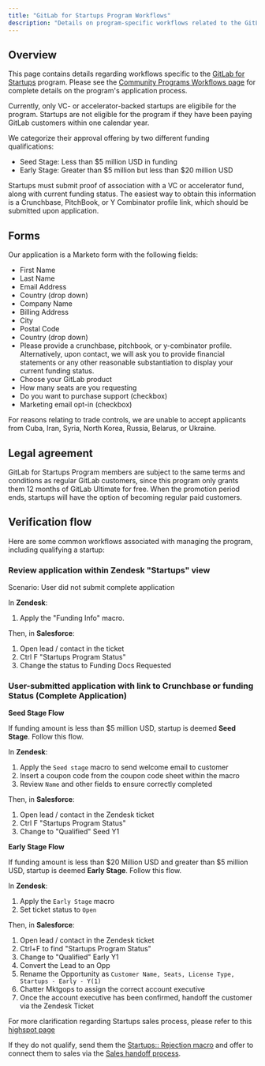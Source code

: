 ```yaml
---
title: "GitLab for Startups Program Workflows"
description: "Details on program-specific workflows related to the GitLab for Startups Program"
---
```


## Overview

This page contains details regarding workflows specific to the [GitLab for Startups](https://about.gitlab.com/solutions/startups/join/) program.
Please see the [Community Programs Workflows page](/handbook/marketing/developer-relations/community-programs/community-programs-workflows/) for complete details on the program's application process.

Currently, only VC- or accelerator-backed startups are eligibile for the program.
Startups are not eligible for the program if they have been paying GitLab customers within one calendar year.

We categorize their approval offering by two different funding qualifications:

- Seed Stage: Less than $5 million USD in funding
- Early Stage: Greater than $5 million but less than $20 million USD

Startups must submit proof of association with a VC or accelerator fund, along with current funding status.
The easiest way to obtain this information is a Crunchbase, PitchBook, or Y Combinator profile link, which should be submitted upon application.

## Forms

Our application is a Marketo form with the following fields:

- First Name
- Last Name
- Email Address
- Country (drop down)
- Company Name
- Billing Address
- City
- Postal Code
- Country (drop down)
- Please provide a crunchbase, pitchbook, or y-combinator profile. Alternatively, upon contact, we will ask you to provide financial statements or any other reasonable substantiation to display your current funding status.
- Choose your GitLab product
- How many seats are you requesting
- Do you want to purchase support (checkbox)
- Marketing email opt-in (checkbox)

For reasons relating to trade controls, we are unable to accept applicants from Cuba, Iran, Syria, North Korea, Russia, Belarus, or Ukraine.

## Legal agreement

GitLab for Startups Program members are subject to the same terms and conditions as regular GitLab customers, since this program only grants them 12 months of GitLab Ultimate for free.
When the promotion period ends, startups will have the option of becoming regular paid customers.

## Verification flow

Here are some common workflows associated with managing the program, including qualifying a startup:

### Review application within Zendesk "Startups" view

Scenario: User did not submit complete application

In **Zendesk**:

1. Apply the "Funding Info" macro.

Then, in **Salesforce**:

1. Open lead / contact in the ticket
2. Ctrl F "Startups Program Status"
3. Change the status to Funding Docs Requested

### User-submitted application with link to Crunchbase or funding Status (Complete Application)

**Seed Stage Flow**

If funding amount is less than $5 million USD, startup is deemed **Seed Stage**.
Follow this flow.

In **Zendesk**:

1. Apply the `Seed stage` macro to send welcome email to customer
2. Insert a coupon code from the coupon code sheet within the macro
3. Review `Name` and other fields to ensure correctly completed

Then, in **Salesforce**:

1. Open lead / contact in the Zendesk ticket
2. Ctrl F "Startups Program Status"
3. Change to "Qualified" Seed Y1

**Early Stage Flow**

If funding amount is less than $20 Million USD and greater than $5 million USD, startup is deemed **Early Stage**.
Follow this flow.

In **Zendesk**:

1. Apply the `Early Stage` macro
2. Set ticket status to `Open`

Then, in **Salesforce**:

1. Open lead / contact in the Zendesk ticket
2. Ctrl+F to find "Startups Program Status"
3. Change to "Qualified" Early Y1
4. Convert the Lead to an Opp
5. Rename the Opportunity as `Customer Name, Seats, License Type, Startups - Early - Y(1)`
6. Chatter Mktgops to assign the correct account executive
7. Once the account executive has been confirmed, handoff the customer via the Zendesk Ticket

For more clarification regarding Startups sales process, please refer to this [highspot page](https://gitlab.highspot.com/items/6410e355fb9e0fe9d2823fcc?lfrm=irel.1#3)

If they do not qualify, send them the [Startups:: Rejection macro](/handbook/marketing/developer-relations/community-programs/community-program-applications/email-and-zendesk-macros/#startups-startups-rejection) and offer to connect them to sales via the [Sales handoff process](/handbook/marketing/developer-relations/community-programs/community-program-applications/#handoff-process-to-sales).
